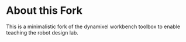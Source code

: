 # About this Fork

This is a minimalistic fork of the dynamixel workbench toolbox to enable teaching the robot design lab.

